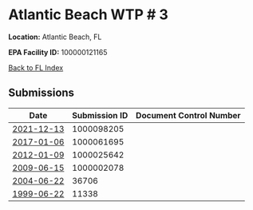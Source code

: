 # Atlantic Beach WTP # 3

**Location:** Atlantic Beach, FL

**EPA Facility ID:** 100000121165

[Back to FL Index](../../index.md)

## Submissions

| Date | Submission ID | Document Control Number |
|------|--------------|-------------------------|
| [2021-12-13](submissions/1000098205.md) | 1000098205 |  |
| [2017-01-06](submissions/1000061695.md) | 1000061695 |  |
| [2012-01-09](submissions/1000025642.md) | 1000025642 |  |
| [2009-06-15](submissions/1000002078.md) | 1000002078 |  |
| [2004-06-22](submissions/36706.md) | 36706 |  |
| [1999-06-22](submissions/11338.md) | 11338 |  |
